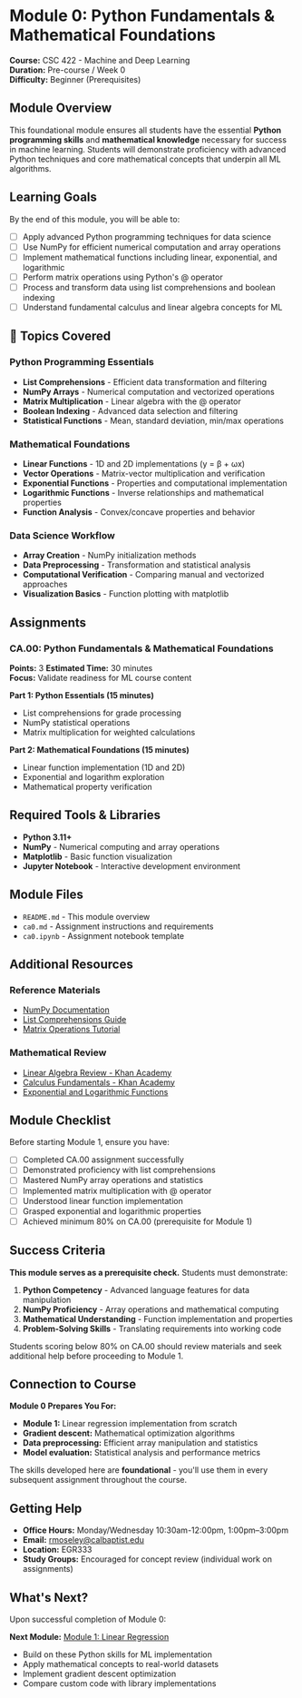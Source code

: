 # Module 0: Python Fundamentals & Mathematical Foundations

**Course:** CSC 422 - Machine and Deep Learning  
**Duration:** Pre-course / Week 0  
**Difficulty:** Beginner (Prerequisites)

## Module Overview

This foundational module ensures all students have the essential **Python programming skills** and **mathematical knowledge** necessary for success in machine learning. Students will demonstrate proficiency with advanced Python techniques and core mathematical concepts that underpin all ML algorithms.

## Learning Goals

By the end of this module, you will be able to:

- [ ] Apply advanced Python programming techniques for data science
- [ ] Use NumPy for efficient numerical computation and array operations
- [ ] Implement mathematical functions including linear, exponential, and logarithmic
- [ ] Perform matrix operations using Python's @ operator
- [ ] Process and transform data using list comprehensions and boolean indexing
- [ ] Understand fundamental calculus and linear algebra concepts for ML

## 📖 Topics Covered

### Python Programming Essentials
- **List Comprehensions** - Efficient data transformation and filtering
- **NumPy Arrays** - Numerical computation and vectorized operations
- **Matrix Multiplication** - Linear algebra with the @ operator
- **Boolean Indexing** - Advanced data selection and filtering
- **Statistical Functions** - Mean, standard deviation, min/max operations

### Mathematical Foundations
- **Linear Functions** - 1D and 2D implementations (y = β + ωx)
- **Vector Operations** - Matrix-vector multiplication and verification
- **Exponential Functions** - Properties and computational implementation  
- **Logarithmic Functions** - Inverse relationships and mathematical properties
- **Function Analysis** - Convex/concave properties and behavior

### Data Science Workflow
- **Array Creation** - NumPy initialization methods
- **Data Preprocessing** - Transformation and statistical analysis
- **Computational Verification** - Comparing manual and vectorized approaches
- **Visualization Basics** - Function plotting with matplotlib

## Assignments

### CA.00: Python Fundamentals & Mathematical Foundations
**Points:** 3
**Estimated Time:** 30 minutes  
**Focus:** Validate readiness for ML course content

**Part 1: Python Essentials (15 minutes)**
- List comprehensions for grade processing
- NumPy statistical operations
- Matrix multiplication for weighted calculations

**Part 2: Mathematical Foundations (15 minutes)**
- Linear function implementation (1D and 2D)
- Exponential and logarithm exploration
- Mathematical property verification

## Required Tools & Libraries

- **Python 3.11+**
- **NumPy** - Numerical computing and array operations
- **Matplotlib** - Basic function visualization
- **Jupyter Notebook** - Interactive development environment

## Module Files

- `README.md` - This module overview
- `ca0.md` - Assignment instructions and requirements
- `ca0.ipynb` - Assignment notebook template

## Additional Resources

### Reference Materials
- [NumPy Documentation](https://numpy.org/doc/stable/user/quickstart.html)
- [List Comprehensions Guide](https://docs.python.org/3/tutorial/datastructures.html#list-comprehensions)
- [Matrix Operations Tutorial](https://numpy.org/doc/stable/user/basics.broadcasting.html)

### Mathematical Review
- [Linear Algebra Review - Khan Academy](https://www.khanacademy.org/math/linear-algebra)
- [Calculus Fundamentals - Khan Academy](https://www.khanacademy.org/math/calculus-1)
- [Exponential and Logarithmic Functions](https://www.khanacademy.org/math/algebra2/x2ec2f6f830c9fb89:logs)

## Module Checklist

Before starting Module 1, ensure you have:

- [ ] Completed CA.00 assignment successfully
- [ ] Demonstrated proficiency with list comprehensions
- [ ] Mastered NumPy array operations and statistics
- [ ] Implemented matrix multiplication with @ operator
- [ ] Understood linear function implementation
- [ ] Grasped exponential and logarithmic properties
- [ ] Achieved minimum 80% on CA.00 (prerequisite for Module 1)

## Success Criteria

**This module serves as a prerequisite check.** Students must demonstrate:

1. **Python Competency** - Advanced language features for data manipulation
2. **NumPy Proficiency** - Array operations and mathematical computing
3. **Mathematical Understanding** - Function implementation and properties
4. **Problem-Solving Skills** - Translating requirements into working code

Students scoring below 80% on CA.00 should review materials and seek additional help before proceeding to Module 1.

## Connection to Course

**Module 0 Prepares You For:**
- **Module 1:** Linear regression implementation from scratch
- **Gradient descent:** Mathematical optimization algorithms  
- **Data preprocessing:** Efficient array manipulation and statistics
- **Model evaluation:** Statistical analysis and performance metrics

The skills developed here are **foundational** - you'll use them in every subsequent assignment throughout the course.

## Getting Help

- **Office Hours:** Monday/Wednesday 10:30am-12:00pm, 1:00pm–3:00pm
- **Email:** rmoseley@calbaptist.edu
- **Location:** EGR333
- **Study Groups:** Encouraged for concept review (individual work on assignments)

## What's Next?

Upon successful completion of Module 0:

**Next Module:** [Module 1: Linear Regression](../Module%201/README.md)
- Build on these Python skills for ML implementation
- Apply mathematical concepts to real-world datasets
- Implement gradient descent optimization
- Compare custom code with library implementations
